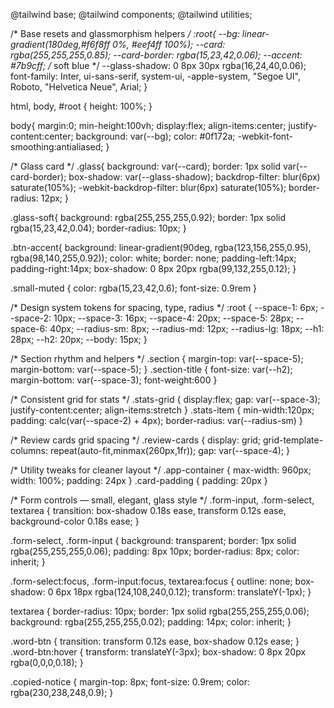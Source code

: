 @tailwind base;
@tailwind components;
@tailwind utilities;

/* Base resets and glassmorphism helpers */
:root{
  --bg: linear-gradient(180deg,#f6f8ff 0%, #eef4ff 100%);
  --card: rgba(255,255,255,0.85);
  --card-border: rgba(15,23,42,0.06);
  --accent: #7b9cff; /* soft blue */
  --glass-shadow: 0 8px 30px rgba(16,24,40,0.06);
  font-family: Inter, ui-sans-serif, system-ui, -apple-system, "Segoe UI", Roboto, "Helvetica Neue", Arial;
}

html, body, #root { height: 100%; }

body{
  margin:0; min-height:100vh; display:flex; align-items:center; justify-content:center;
  background: var(--bg); color: #0f172a; -webkit-font-smoothing:antialiased;
}

/* Glass card */
.glass{
  background: var(--card);
  border: 1px solid var(--card-border);
  box-shadow: var(--glass-shadow);
  backdrop-filter: blur(6px) saturate(105%);
  -webkit-backdrop-filter: blur(6px) saturate(105%);
  border-radius: 12px;
}

.glass-soft{
  background: rgba(255,255,255,0.92);
  border: 1px solid rgba(15,23,42,0.04);
  border-radius: 10px;
}

.btn-accent{
  background: linear-gradient(90deg, rgba(123,156,255,0.95), rgba(98,140,255,0.92));
  color: white; border: none; padding-left:14px; padding-right:14px;
  box-shadow: 0 8px 20px rgba(99,132,255,0.12);
}

.small-muted { color: rgba(15,23,42,0.6); font-size: 0.9rem }

/* Design system tokens for spacing, type, radius */
:root {
  --space-1: 6px;
  --space-2: 10px;
  --space-3: 16px;
  --space-4: 20px;
  --space-5: 28px;
  --space-6: 40px;
  --radius-sm: 8px;
  --radius-md: 12px;
  --radius-lg: 18px;
  --h1: 28px;
  --h2: 20px;
  --body: 15px;
}

/* Section rhythm and helpers */
.section { margin-top: var(--space-5); margin-bottom: var(--space-5); }
.section-title { font-size: var(--h2); margin-bottom: var(--space-3); font-weight:600 }

/* Consistent grid for stats */
.stats-grid { display:flex; gap: var(--space-3); justify-content:center; align-items:stretch }
.stats-item { min-width:120px; padding: calc(var(--space-2) + 4px); border-radius: var(--radius-sm) }

/* Review cards grid spacing */
.review-cards { display: grid; grid-template-columns: repeat(auto-fit,minmax(260px,1fr)); gap: var(--space-4); }


/* Utility tweaks for cleaner layout */
.app-container { max-width: 960px; width: 100%; padding: 24px }
.card-padding { padding: 20px }

/* Form controls — small, elegant, glass style */
.form-input, .form-select, textarea {
  transition: box-shadow 0.18s ease, transform 0.12s ease, background-color 0.18s ease;
}

.form-select, .form-input {
  background: transparent;
  border: 1px solid rgba(255,255,255,0.06);
  padding: 8px 10px;
  border-radius: 8px;
  color: inherit;
}

.form-select:focus, .form-input:focus, textarea:focus {
  outline: none;
  box-shadow: 0 6px 18px rgba(124,108,240,0.12);
  transform: translateY(-1px);
}

textarea {
  border-radius: 10px;
  border: 1px solid rgba(255,255,255,0.06);
  background: rgba(255,255,255,0.02);
  padding: 14px;
  color: inherit;
}

.word-btn {
  transition: transform 0.12s ease, box-shadow 0.12s ease;
}
.word-btn:hover { transform: translateY(-3px); box-shadow: 0 8px 20px rgba(0,0,0,0.18); }

.copied-notice {
  margin-top: 8px;
  font-size: 0.9rem;
  color: rgba(230,238,248,0.9);
}

